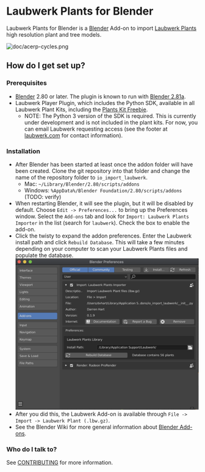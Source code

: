 # Laubwerk Plants for Blender
Laubwerk Plants for Blender is a [Blender](http://www.blender.org) Add-on to import [Laubwerk Plants](http://www.laubwerk.com) high resolution plant and tree models.

![doc/acerp-cycles.png](doc/acerp-cycles.png)

## How do I get set up?
### Prerequisites
* [Blender](http://www.blender.org/) 2.80 or later. The plugin is known to run with [Blender 2.81a](http://www.blender.org/features/past-releases/2-81/).
* Laubwerk Player Plugin, which includes the Python SDK, available in all Laubwerk Plant Kits, including the [Plants Kit Freebie](http://www.laubwerk.com/store/plants-kit-freebie).
  * NOTE: The Python 3 version of the SDK is required. This is currently under development and is not included in the plant kits. For now, you can email Laubwerk requesting access (see the footer at [laubwerk.com](http://www.laubwerk.com) for contact information).

### Installation
* After Blender has been started at least once the addon folder will have been created. Clone the git repository into that folder and change the name of the repository folder to `io_import_laubwerk`.
  * Mac: `~/Library/Blender/2.80/scripts/addons`
  * Windows: `%AppData%/Blender Foundation/2.80/scripts/addons` (TODO: verify)
* When restarting Blender, it will see the plugin, but it will be disabled by default. Choose `Edit -> Preferences...` to bring up the Preferences window. Select the `Add-ons` tab and look for `Import: Laubwerk Plants Importer` in the list (search for `laubwerk`). Check the box to enable the add-on.
* Click the twisty to expand the addon preferences. Enter the Laubwerk install path and click `Rebuild Database`. This will take a few minutes depending on your computer to scan your Laubwerk Plants files and populate the database.
![doc/lbwbl-prefs.png](doc/lbwbl-prefs.png)
* After you did this, the Laubwerk Add-on is available through `File -> Import -> Laubwerk Plant (.lbw.gz)`.
* See the Blender Wiki for more general information about [Blender Add-ons](https://wiki.blender.org/wiki/Process/Addons).

### Who do I talk to? ###
See [CONTRIBUTING](CONTRIBUTING.md) for more information.
